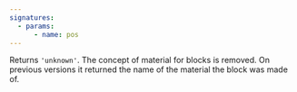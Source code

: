 ```yaml
---
signatures:
  - params:
      - name: pos
---
```


Returns `'unknown'`. The concept of material for blocks is removed. On previous
versions it returned the name of the material the block was made of.
